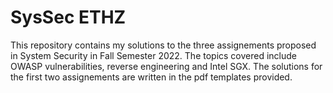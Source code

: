 # SysSec ETHZ

This repository contains my solutions to the three assignements proposed in System Security in Fall Semester 2022. The topics covered include OWASP vulnerabilities, reverse engineering and Intel SGX. The solutions for the first two assignements are written in the pdf templates provided. 
